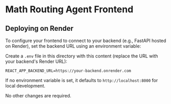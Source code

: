 # Math Routing Agent Frontend

## Deploying on Render

To configure your frontend to connect to your backend (e.g., FastAPI hosted on Render), set the backend URL using an environment variable:

Create a `.env` file in this directory with this content (replace the URL with your backend's Render URL):

```
REACT_APP_BACKEND_URL=https://your-backend.onrender.com
```

If no environment variable is set, it defaults to `http://localhost:8000` for local development.

No other changes are required.
